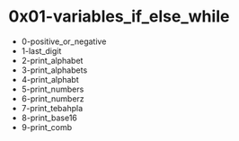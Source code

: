 # 0x01-variables_if_else_while
- 0-positive_or_negative
- 1-last_digit
- 2-print_alphabet
- 3-print_alphabets
- 4-print_alphabt
- 5-print_numbers
- 6-print_numberz
- 7-print_tebahpla
- 8-print_base16
- 9-print_comb
